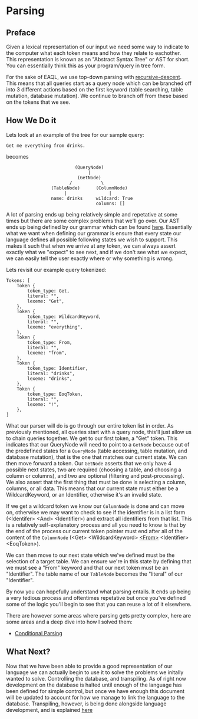 # Parsing
## Preface
Given a lexical representation of our input we need some way to indicate to the computer what each token means and how they relate to eachother. This representation is known as an "Abstract Syntax Tree" or AST for short. You can essentially think this as your program/query in tree form.

 For the sake of EAQL, we use top-down parsing with [recursive-descent](https://en.wikipedia.org/wiki/Recursive_descent_parser). This means that all queries start as a query node which can be branched off into 3 different actions based on the first keyword (table searching, table mutation, database mutation). We continue to branch off from these based on the tokens that we see.

## How We Do it
Lets look at an example of the tree for our sample query:

`Get me everything from drinks.` 

becomes

```
                          (QueryNode)
                               |
                           (GetNode)
                        /           \
                 (TableNode)      (ColumnNode)
                      |                |
                 name: drinks     wildcard: True
                                  columns: []
```

A lot of parsing ends up being relatively simple and repetative at some times but there are some complex problems that we'll go over. Our AST ends up being defined by our grammar which can be found [here](./EAQL.ebnf). Essentially what we want when defining our grammar is ensure that every state our language defines all possible following states we wish to support. This makes it such that when we arrive at any token, we can always assert exactly what we "expect" to see next, and if we don't see what we expect, we can easily tell the user exactly where or why something is wrong.

Lets revisit our example query tokenized:

```
Tokens: [                                        
    Token {                                              
        token_type: Get,                                 
        literal: "",                                     
        lexeme: "Get",                                   
    },                                                   
    Token {                                              
        token_type: WildcardKeyword,                     
        literal: "",                                     
        lexeme: "everything",                            
    },                                                   
    Token {                                              
        token_type: From,                                
        literal: "",                                     
        lexeme: "from",                                  
    },                                                   
    Token {                                              
        token_type: Identifier,                          
        literal: "drinks",                               
        lexeme: "drinks",                                
    },                                                   
    Token {                                              
        token_type: EoqToken,                            
        literal: "",                                     
        lexeme: "!",                                     
    },                                                   
]
```

What our parser will do is go through our entire token list in order. As previously mentioned, all queries start with a query node, this'll just allow us to chain queries together. We get to our first token, a "Get" token. This indicates that our QueryNode will need to point to a `GetNode` because out of the predefined states for a `QueryNode` (table accessing, table mutation, and database mutation), that is the one that matches our current state. We can then move forward a token. Our `GetNode` asserts that we only have 4 possible next states, two are required (choosing a table, and choosing a column or columns), and two are optional (filtering and post-processing). We also assert that the first thing that must be done is selecting a column, columns, or all data. This means that our current state must either be a WildcardKeyword, or an Identifier, otherwise it's an invalid state.

If we get a wildcard token we know our `ColumnNode` is done and can move on, otherwise we may want to check to see if the identifier is in a list form (\<Identifer> \<And> \<Identifier>) and extract all identifiers from that list. This is a relatively self-explanatory process and all you need to know is that by the end of the process our current token pointer must end after all of the content of the `ColumnNode` (\<Get> \<WildcardKeyword> <u>\<From></u> \<Identifier> \<EoqToken>).

We can then move to our next state which we've defined must be the selection of a target table. We can ensure we're in this state by defining that we must see a "From" keyword and that our next token must be an "Identifier". The table name of our `TableNode` becomes the "literal" of our "Identifier".

By now you can hopefully understand what parsing entails. It ends up being a very tedious process and oftentimes repetative but once you've defined some of the logic you'll begin to see that you can reuse a lot of it elsewhere.

There are however some areas where parsing gets pretty complex, here are some areas and a deep dive into how I solved them:
- [Conditional Parsing](./CONDITIONAL.md)

## What Next?

Now that we have been able to provide a good representation of our language we can actually begin to use it to solve the problems we initally wanted to solve. Controlling the database, and transpiling. As of right now development on the database is halted until enough of the language has been defined for simple control, but once we have enough this document will be updated to account for how we manage to link the language to the database. Transpiling, however, is being done alongside language development, and is explained [here](./TRANSPILING.md)